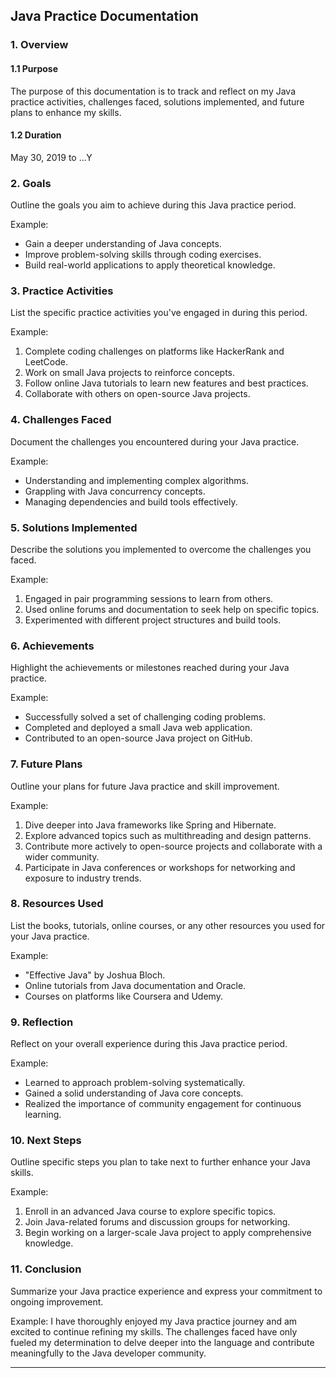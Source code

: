 ## Java Practice Documentation

### 1. Overview

#### 1.1 Purpose

The purpose of this documentation is to track and reflect on my Java practice activities, challenges faced, solutions implemented, and future plans to enhance my skills.

#### 1.2 Duration

May 30, 2019 to ...Y



### 2. Goals

Outline the goals you aim to achieve during this Java practice period.

Example:
- Gain a deeper understanding of Java concepts.
- Improve problem-solving skills through coding exercises.
- Build real-world applications to apply theoretical knowledge.

### 3. Practice Activities

List the specific practice activities you've engaged in during this period.

Example:
1. Complete coding challenges on platforms like HackerRank and LeetCode.
2. Work on small Java projects to reinforce concepts.
3. Follow online Java tutorials to learn new features and best practices.
4. Collaborate with others on open-source Java projects.

### 4. Challenges Faced

Document the challenges you encountered during your Java practice.

Example:
- Understanding and implementing complex algorithms.
- Grappling with Java concurrency concepts.
- Managing dependencies and build tools effectively.

### 5. Solutions Implemented

Describe the solutions you implemented to overcome the challenges you faced.

Example:
1. Engaged in pair programming sessions to learn from others.
2. Used online forums and documentation to seek help on specific topics.
3. Experimented with different project structures and build tools.

### 6. Achievements

Highlight the achievements or milestones reached during your Java practice.

Example:
- Successfully solved a set of challenging coding problems.
- Completed and deployed a small Java web application.
- Contributed to an open-source Java project on GitHub.

### 7. Future Plans

Outline your plans for future Java practice and skill improvement.

Example:
1. Dive deeper into Java frameworks like Spring and Hibernate.
2. Explore advanced topics such as multithreading and design patterns.
3. Contribute more actively to open-source projects and collaborate with a wider community.
4. Participate in Java conferences or workshops for networking and exposure to industry trends.

### 8. Resources Used

List the books, tutorials, online courses, or any other resources you used for your Java practice.

Example:
- "Effective Java" by Joshua Bloch.
- Online tutorials from Java documentation and Oracle.
- Courses on platforms like Coursera and Udemy.

### 9. Reflection

Reflect on your overall experience during this Java practice period.

Example:
- Learned to approach problem-solving systematically.
- Gained a solid understanding of Java core concepts.
- Realized the importance of community engagement for continuous learning.

### 10. Next Steps

Outline specific steps you plan to take next to further enhance your Java skills.

Example:
1. Enroll in an advanced Java course to explore specific topics.
2. Join Java-related forums and discussion groups for networking.
3. Begin working on a larger-scale Java project to apply comprehensive knowledge.

### 11. Conclusion

Summarize your Java practice experience and express your commitment to ongoing improvement.

Example:
I have thoroughly enjoyed my Java practice journey and am excited to continue refining my skills. The challenges faced have only fueled my determination to delve deeper into the language and contribute meaningfully to the Java developer community.

---